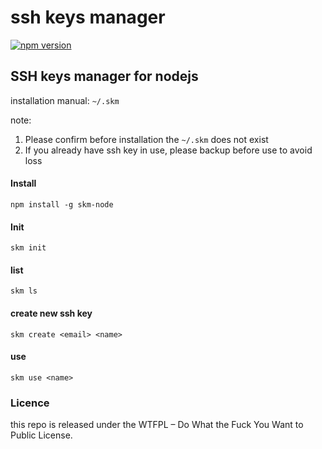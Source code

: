 ssh keys manager
======

[![npm version](https://badge.fury.io/js/skm-node.svg)](https://badge.fury.io/js/skm-node)

SSH keys manager for nodejs
----

installation manual: `~/.skm`

note: 
1. Please confirm before installation the `~/.skm` does not exist
2. If you already have ssh key in use, please backup before use to avoid loss


#### Install

```
npm install -g skm-node
```

#### Init
```
skm init
```

#### list
```
skm ls
```

#### create new ssh key
```
skm create <email> <name> 
```

#### use
```
skm use <name>
```


### Licence

this repo is released under the WTFPL – Do What the Fuck You Want to Public License.
